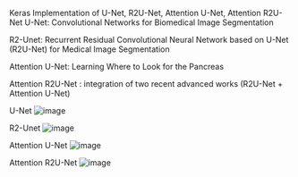 Keras Implementation of U-Net, R2U-Net, Attention U-Net, Attention R2U-Net
U-Net: Convolutional Networks for Biomedical Image Segmentation

R2-Unet: Recurrent Residual Convolutional Neural Network based on U-Net (R2U-Net) for Medical Image Segmentation

Attention U-Net: Learning Where to Look for the Pancreas

Attention R2U-Net : integration of two recent advanced works (R2U-Net + Attention U-Net)



U-Net
![image](https://github.com/lixiaolei1982/Keras-Implementation-of-U-Net-R2U-Net-Attention-U-Net-Attention-R2U-Net.-/blob/master/img/U-Net.png)


R2-Unet
![image](https://github.com/lixiaolei1982/Keras-Implementation-of-U-Net-R2U-Net-Attention-U-Net-Attention-R2U-Net.-/blob/master/img/R2U-Net.png)


Attention U-Net
![image](https://github.com/lixiaolei1982/Keras-Implementation-of-U-Net-R2U-Net-Attention-U-Net-Attention-R2U-Net.-/blob/master/img/AttU-Net.png)


Attention R2U-Net 
![image](https://github.com/lixiaolei1982/Keras-Implementation-of-U-Net-R2U-Net-Attention-U-Net-Attention-R2U-Net.-/blob/master/img/AttR2U-Net.png)
